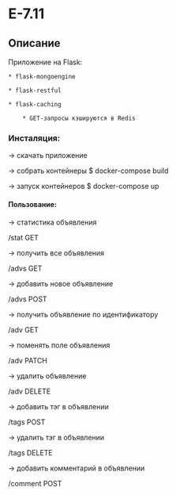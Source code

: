 # E-7.11

## Описание

Приложение на Flask: 

	* flask-mongoengine
	
	* flask-restful
	
	* flask-caching
	
        * GET-запросы кэшируются в Redis

### Инсталяция:

-> скачать приложение

-> собрать контейнеры $ docker-compose build

-> запуск контейнеров $ docker-compose up

#### Пользование:

-> статистика объявления

/stat GET

-> получить все объявления

/advs GET

-> добавить новое объявление 

/advs POST

-> получить объявление по идентификатору

/adv GET

-> поменять поле объявления

/adv PATCH

-> удалить объявление

/adv DELETE

-> добавить тэг в объявлении

/tags POST

-> удалить тэг в объявлении

/tags DELETE

-> добавить комментарий в объявлении

/comment POST
